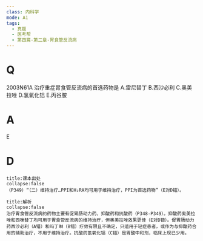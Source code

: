 ```yaml
---
class: 内科学
mode: A1
tags:
  - 真题
  - 医考帮
  - 第四篇-第二章-胃食管反流病
---
```


# Q
2003N61A 治疗重症胃食管反流病的首选药物是
A.雷尼替丁
B.西沙必利
C.奥美拉唑
D.氢氧化铝
E.丙谷胺

# A
E
# D
```ad-note
title:课本出处
collapse:false
（P349）“（二）维持治疗…PPI和H₂RA均可用于维持治疗，PPI为首选药物”（E对D错）。
```

```ad-summary
title:解析
collapse:false
治疗胃食管反流病的药物主要有促胃肠动力药、抑酸药和抗酸药（P348-P349）。抑酸药奥美拉唑和西咪替丁均可用于胃食管反流病的维持治疗，但奥美拉唑效果更佳（E对D错）。促胃肠动力药西沙必利（A错）和吗丁啉（B错）疗效有限且不确定，只适用于轻症患者，或作为与抑酸药合用的辅助治疗，不用于维持治疗。抗酸药氢氧化铝（C错）是胃酸中和剂，临床上现已少用。
```

